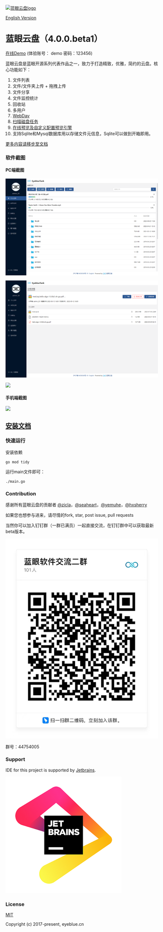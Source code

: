 [![蓝眼云盘logo](./build/doc/img/logo.png)](https://github.com/eyebluecn/tank)

[English Version](https://tank-doc.eyeblue.cn/en)

# 蓝眼云盘（4.0.0.beta1）
[在线Demo](https://tanker.eyeblue.cn) (体验账号： demo 密码：123456)

蓝眼云盘是蓝眼开源系列代表作品之一，致力于打造精致，优雅，简约的云盘。核心功能如下：
1. 文件列表
2. 文件/文件夹上传 + 拖拽上传
3. 文件分享
4. 文件监控统计
5. 回收站
6. 多用户
7. [WebDav](https://tank-doc.eyeblue.cn/advance/webdav.html)
8. [扫描磁盘任务](https://tank-doc.eyeblue.cn/advance/scan.html)
9. [在线预览及自定义配置预览引擎](https://tank-doc.eyeblue.cn/advance/preview.html)
10. 支持Sqlite和Mysql数据库用以存储文件元信息，Sqlite可以做到开箱即用。


[更多内容请移步至文档](https://tank-doc.eyeblue.cn/)

### 软件截图

#### PC端截图

![](./build/doc/img/tank0.png)

![](./build/doc/img/tank1.png)

![](./build/doc/img/tank2.png)

#### 手机端截图

![](./build/doc/img/mobile.png)


## [安装文档](https://tank-doc.eyeblue.cn/basic/install.html)

### 快速运行
安装依赖
```shell
go mod tidy
```
运行main文件即可：
```shell
./main.go
```

### Contribution

感谢所有蓝眼云盘的贡献者 [@zicla](https://github.com/zicla)，[@seaheart](https://github.com/seaheart)，[@yemuhe](https://github.com/yemuhe)，[@hxsherry](https://github.com/hxsherry)

如果您也想参与进来，请尽情的fork, star, post issue, pull requests

当然你可以加入钉钉群（一群已满员）一起直接交流，在钉钉群中可以获取最新beta版本。

![](./build/doc/img/dingding.jpeg)

群号：44754005


### Support
IDE for this project is supported by [Jetbrains](https://jb.gg/OpenSourceSupport).

[![](./build/doc/img/jb_beam.png)](https://jb.gg/OpenSourceSupport)


### License

[MIT](http://opensource.org/licenses/MIT)

Copyright (c) 2017-present, eyeblue.cn
